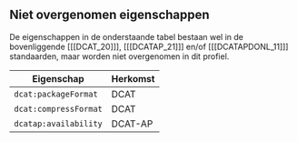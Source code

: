 ## Niet overgenomen eigenschappen

De eigenschappen in de onderstaande tabel bestaan wel in de bovenliggende [[[DCAT_20]]], [[[DCATAP_21]]] en/of 
[[[DCATAPDONL_11]]] standaarden, maar worden niet overgenomen in dit profiel.

| Eigenschap            | Herkomst |
|-----------------------|----------|
| `dcat:packageFormat`  | DCAT     |
| `dcat:compressFormat` | DCAT     |
| `dcatap:availability` | DCAT-AP  |
